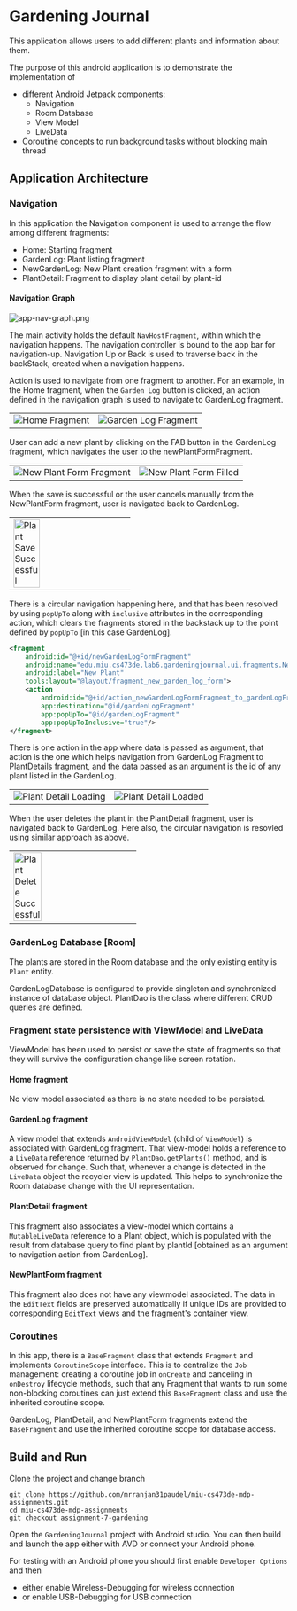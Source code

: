 # Gardening Journal
This application allows users to add different plants and information about them.

The purpose of this android application is to demonstrate the implementation of 
- different Android Jetpack components:
  - Navigation
  - Room Database
  - View Model
  - LiveData
- Coroutine concepts to run background tasks without blocking main thread

## Application Architecture
### Navigation
In this application the Navigation component is used to arrange the flow among different fragments:
- Home: Starting fragment
- GardenLog: Plant listing fragment
- NewGardenLog: New Plant creation fragment with a form
- PlantDetail: Fragment to display plant detail by plant-id

#### Navigation Graph
![app-nav-graph.png](screenshots/app-nav-graph.png)

The main activity holds the default `NavHostFragment`, within which the navigation happens. The navigation controller is bound to the app bar for navigation-up. Navigation Up or Back is used to traverse back in the backStack, created when a navigation happens. 

Action is used to navigate from one fragment to another. For an example, in the Home fragment, when the `Garden Log` button is clicked, an action defined in the navigation graph is used to navigate to GardenLog fragment.
<table>
<tbody>
<tr>
<td><img src="screenshots/HomeFragment.jpg"  alt="Home Fragment"/></td>
<td><img src="screenshots/GardenLogFragment.jpg"  alt="Garden Log Fragment"/></td>
</tr>
</tbody>
</table>

User can add a new plant by clicking on the FAB button in the GardenLog fragment, which navigates the user to the newPlantFormFragment.
<table>
<tbody>
<tr>
<td><img src="screenshots/NewPlantForm.jpg"  alt="New Plant Form Fragment"/></td>
<td><img src="screenshots/NewPlantFormFilled.jpg"  alt="New Plant Form Filled"/></td>
</tr>
</tbody>
</table>

When the save is successful or the user cancels manually from the NewPlantForm fragment, user is navigated back to GardenLog.
<table>
<tbody>
<tr>
<td><img width="50%" src="screenshots/GardenLogPlantSaveSuccessful.jpg"  alt="Plant Save Successful"/></td>
<td></td>
</tr>
</tbody>
</table>

There is a circular navigation happening here, and that has been resolved by using `popUpTo` along with `inclusive` attributes in the corresponding action, which clears the fragments stored in the backstack up to the point defined by `popUpTo` [in this case GardenLog].
```xml
<fragment
    android:id="@+id/newGardenLogFormFragment"
    android:name="edu.miu.cs473de.lab6.gardeningjournal.ui.fragments.NewGardenLogFormFragment"
    android:label="New Plant"
    tools:layout="@layout/fragment_new_garden_log_form">
    <action
        android:id="@+id/action_newGardenLogFormFragment_to_gardenLogFragment"
        app:destination="@id/gardenLogFragment"
        app:popUpTo="@id/gardenLogFragment"
        app:popUpToInclusive="true"/>
</fragment>
```

There is one action in the app where data is passed as argument, that action is the one which helps navigation from GardenLog Fragment to PlantDetails fragment, and the data passed as an argument is the id of any plant listed in the GardenLog. 
<table>
<tbody>
<tr>
<td><img src="screenshots/PlantDetailLoading.jpg"  alt="Plant Detail Loading"/></td>
<td><img src="screenshots/PlantDetailLoaded.jpg"  alt="Plant Detail Loaded"/></td>
</tr>
</tbody>
</table>

When the user deletes the plant in the PlantDetail fragment, user is navigated back to GardenLog. Here also, the circular navigation is resovled using similar approach as above.
<table>
<tbody>
<tr>
<td><img width="50%" src="screenshots/PlantDeletedSuccess.jpg"  alt="Plant Delete Successful"/></td>
<td></td>
</tr>
</tbody>
</table>

### GardenLog Database [Room]
The plants are stored in the Room database and the only existing entity is `Plant` entity. 

GardenLogDatabase is configured to provide singleton and synchronized instance of database object. PlantDao is the class where different CRUD queries are defined.

### Fragment state persistence with ViewModel and LiveData
ViewModel has been used to persist or save the state of fragments so that they will survive the configuration change like screen rotation.

#### Home fragment
No view model associated as there is no state needed to be persisted.

#### GardenLog fragment
A view model that extends `AndroidViewModel` (child of `ViewModel`) is associated with GardenLog fragment. That view-model holds a reference to a `LiveData` reference returned by `PlantDao.getPlants()` method, and is observed for change. Such that, whenever a change is detected in the `LiveData` object the recycler view is updated. This helps to synchronize the Room database change with the UI representation.

#### PlantDetail fragment
This fragment also associates a view-model which contains a `MutableLiveData` reference to a Plant object, which is populated with the result from database query to find plant by plantId [obtained as an argument to navigation action from GardenLog].

#### NewPlantForm fragment
This fragment also does not have any viewmodel associated. The data in the `EditText` fields are preserved automatically if unique IDs are provided to corresponding `EditText` views and the fragment's container view.

### Coroutines
In this app, there is a `BaseFragment` class that extends `Fragment` and implements `CoroutineScope` interface. This is to centralize the `Job` management: creating a coroutine job in `onCreate` and canceling in `onDestroy` lifecycle methods, such that any Fragment that wants to run some non-blocking coroutines can just extend this `BaseFragment` class and use the inherited coroutine scope.

GardenLog, PlantDetail, and NewPlantForm fragments extend the `BaseFragment` and use the inherited coroutine scope for database access.

## Build and Run
Clone the project and change branch
```shell
git clone https://github.com/mrranjan31paudel/miu-cs473de-mdp-assignments.git
cd miu-cs473de-mdp-assignments
git checkout assignment-7-gardening
```
Open the `GardeningJournal` project with Android studio. You can then build and launch the app either with AVD or connect your Android phone.

For testing with an Android phone you should first enable `Developer Options` and then
- either enable Wireless-Debugging for wireless connection
- or enable USB-Debugging for USB connection